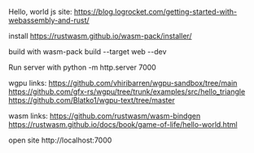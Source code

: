 Hello, world js site:
https://blog.logrocket.com/getting-started-with-webassembly-and-rust/

install 
https://rustwasm.github.io/wasm-pack/installer/

build with
wasm-pack build --target web --dev

Run server with
python -m http.server 7000


wgpu links:
https://github.com/vhiribarren/wgpu-sandbox/tree/main
https://github.com/gfx-rs/wgpu/tree/trunk/examples/src/hello_triangle
https://github.com/Blatko1/wgpu-text/tree/master

wasm links:
https://github.com/rustwasm/wasm-bindgen
https://rustwasm.github.io/docs/book/game-of-life/hello-world.html

open site
http://localhost:7000